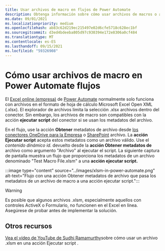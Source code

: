 ```yaml
---
title: Usar archivos de macro en flujos de Power Automate
description: Obtenga información sobre cómo usar archivos de macros o archivos xlsm en Power Automate flujos.
ms.date: 09/01/2021
ms.localizationpriority: medium
ms.openlocfilehash: ab83c62d219ec215497e02d6cfe5718c628ec1bf
ms.sourcegitcommit: d3ed4bdeeba805d97c930394e172e8306a0cf484
ms.translationtype: MT
ms.contentlocale: es-ES
ms.lasthandoff: 09/15/2021
ms.locfileid: "59326908"
---
```

# <a name="how-to-use-macro-files-in-power-automate-flows"></a>Cómo usar archivos de macro en Power Automate flujos

El [Excel online (empresa)](https://flow.microsoft.com/connectors/shared_excelonlinebusiness/excel-online-business/) de [Power Automate](https://flow.microsoft.com/) normalmente solo funciona con archivos en el formato de hoja de cálculo Microsoft Excel Open XML (.xlsx). El explorador de archivos limita la selección .xlsx archivos dentro del conector. Sin embargo, los archivos de macro son compatibles con la acción **ejecutar script** del conector si se usan los metadatos del archivo.

En el flujo, use la acción **Obtener** metadatos de archivo desde [los conectores OneDrive para la Empresa](https://flow.microsoft.com/connectors/shared_onedriveforbusiness/onedrive-for-business/) o [SharePoint](https://flow.microsoft.com/connectors/shared_sharepointonline/sharepoint/) archivo. La **acción Ejecutar script** acepta estos metadatos como un archivo válido. Use el *contenido dinámico id.* devuelto desde la **acción Obtener metadatos de** archivo como argumento "Archivo" al ejecutar el script. La siguiente captura de pantalla muestra un flujo que proporciona los metadatos de un archivo denominado "Test Macro File.xlsm" a una **acción ejecutar script.**

:::image type="content" source="../images/xlsm-in-power-automate.png" alt-text="Flujo con una acción Obtener metadatos de archivo que pasa los metadatos de un archivo de macro a una acción ejecutar script.":::

> [!WARNING]
> Es posible que algunos archivos .xlsm, especialmente aquellos con controles ActiveX o Formulario, no funcionen en el Excel en línea. Asegúrese de probar antes de implementar la solución.

## <a name="other-resources"></a>Otros recursos

[Vea el vídeo de YouTube de Sudhi Ramamurthy](https://youtu.be/o-H9BbywJQQ)sobre cómo usar un archivo .xlsm en una acción Ejecutar script .
